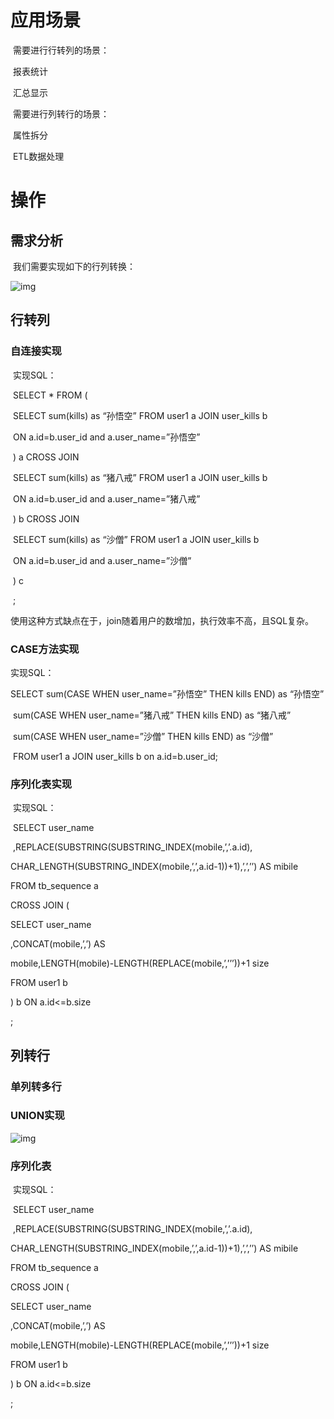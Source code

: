 # 应用场景

​	需要进行行转列的场景：

​	报表统计

​	汇总显示

 

​	需要进行列转行的场景：

​	属性拆分

​	ETL数据处理

# 操作

## **需求分析**

​	我们需要实现如下的行列转换：

![img](file:///C:\Users\大力\AppData\Local\Temp\ksohtml\wpsD5D9.tmp.jpg) 

## **行转列**

### **自连接实现**

​	实现SQL：

​	SELECT * FROM (

​		SELECT sum(kills) as “孙悟空” FROM user1 a JOIN user_kills b 

​		ON a.id=b.user_id and a.user_name=”孙悟空”

​	) a CROSS JOIN

​		SELECT sum(kills) as “猪八戒” FROM user1 a JOIN user_kills b 

​		ON a.id=b.user_id and a.user_name=”猪八戒”

​	) b CROSS JOIN

​		SELECT sum(kills) as “沙僧” FROM user1 a JOIN user_kills b 

​		ON a.id=b.user_id and a.user_name=”沙僧”

​	) c

​	;

​	使用这种方式缺点在于，join随着用户的数增加，执行效率不高，且SQL复杂。

### **CASE方法实现**

实现SQL：

SELECT sum(CASE WHEN user_name=”孙悟空” THEN kills END) as “孙悟空”

​		sum(CASE WHEN user_name=”猪八戒” THEN kills END) as “猪八戒”

​		sum(CASE WHEN user_name=”沙僧” THEN kills END) as “沙僧”

​	FROM user1 a JOIN user_kills b on a.id=b.user_id;

### **序列化表实现**

​	实现SQL：

​	SELECT user_name

​	,REPLACE(SUBSTRING(SUBSTRING_INDEX(mobile,’,’.a.id),

CHAR_LENGTH(SUBSTRING_INDEX(mobile,’,’,a.id-1))+1),’,’,’’) AS mibile

FROM tb_sequence a

CROSS JOIN (

SELECT user_name

,CONCAT(mobile,’,’) AS 

mobile,LENGTH(mobile)-LENGTH(REPLACE(mobile,’,’’’))+1 size

FROM user1 b

) b ON a.id<=b.size

;

## **列转行**

### **单列转多行**

### **UNION实现**

![img](file:///C:\Users\大力\AppData\Local\Temp\ksohtml\wpsD5DA.tmp.jpg) 

### **序列化表**

​	实现SQL：

​	SELECT user_name

​	,REPLACE(SUBSTRING(SUBSTRING_INDEX(mobile,’,’.a.id),

CHAR_LENGTH(SUBSTRING_INDEX(mobile,’,’,a.id-1))+1),’,’,’’) AS mibile

FROM tb_sequence a

CROSS JOIN (

SELECT user_name

,CONCAT(mobile,’,’) AS 

mobile,LENGTH(mobile)-LENGTH(REPLACE(mobile,’,’’’))+1 size

FROM user1 b

) b ON a.id<=b.size

;

 